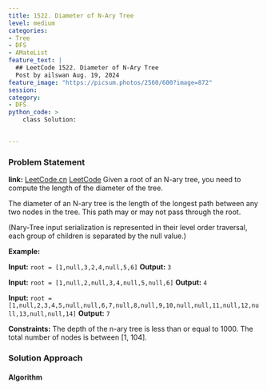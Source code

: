 ```yaml
---
title: 1522. Diameter of N-Ary Tree
level: medium
categories:
- Tree
- DFS
- AMateList
feature_text: |
  ## LeetCode 1522. Diameter of N-Ary Tree
  Post by ailswan Aug. 19, 2024
feature_image: "https://picsum.photos/2560/600?image=872"
session: 
category:
- DFS
python_code: >
    class Solution:
   

---
```


### Problem Statement
**link:**
[LeetCode.cn](https://leetcode.cn/problems/diameter-of-n-ary-tree/)
[LeetCode](https://leetcode.com/problems/diameter-of-n-ary-tree/)
Given a root of an N-ary tree, you need to compute the length of the diameter of the tree.

The diameter of an N-ary tree is the length of the longest path between any two nodes in the tree. This path may or may not pass through the root.

(Nary-Tree input serialization is represented in their level order traversal, each group of children is separated by the null value.)

**Example:**

**Input:** `root = [1,null,3,2,4,null,5,6]`
**Output:** `3`

**Input:** `root = [1,null,2,null,3,4,null,5,null,6]`
**Output:** `4`

**Input:** `root = [1,null,2,3,4,5,null,null,6,7,null,8,null,9,10,null,null,11,null,12,null,13,null,null,14]`
**Output:** `7`


**Constraints:**
The depth of the n-ary tree is less than or equal to 1000.
The total number of nodes is between [1, 104].

### Solution Approach
 
#### Algorithm
 